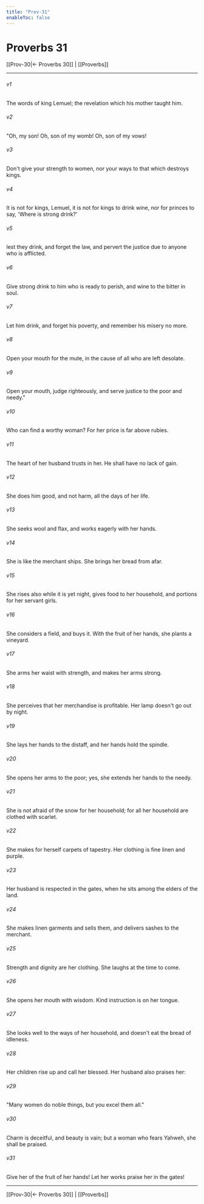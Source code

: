 ```yaml
---
title: "Prov-31"
enableToc: false
---
```

# Proverbs 31

[[Prov-30|← Proverbs 30]] | [[Proverbs]]
***



###### v1 
The words of king Lemuel; the revelation which his mother taught him. 

###### v2 
"Oh, my son! Oh, son of my womb! Oh, son of my vows! 

###### v3 
Don't give your strength to women, nor your ways to that which destroys kings. 

###### v4 
It is not for kings, Lemuel, it is not for kings to drink wine, nor for princes to say, 'Where is strong drink?' 

###### v5 
lest they drink, and forget the law, and pervert the justice due to anyone who is afflicted. 

###### v6 
Give strong drink to him who is ready to perish, and wine to the bitter in soul. 

###### v7 
Let him drink, and forget his poverty, and remember his misery no more. 

###### v8 
Open your mouth for the mute, in the cause of all who are left desolate. 

###### v9 
Open your mouth, judge righteously, and serve justice to the poor and needy." 

###### v10 
Who can find a worthy woman? For her price is far above rubies. 

###### v11 
The heart of her husband trusts in her. He shall have no lack of gain. 

###### v12 
She does him good, and not harm, all the days of her life. 

###### v13 
She seeks wool and flax, and works eagerly with her hands. 

###### v14 
She is like the merchant ships. She brings her bread from afar. 

###### v15 
She rises also while it is yet night, gives food to her household, and portions for her servant girls. 

###### v16 
She considers a field, and buys it. With the fruit of her hands, she plants a vineyard. 

###### v17 
She arms her waist with strength, and makes her arms strong. 

###### v18 
She perceives that her merchandise is profitable. Her lamp doesn't go out by night. 

###### v19 
She lays her hands to the distaff, and her hands hold the spindle. 

###### v20 
She opens her arms to the poor; yes, she extends her hands to the needy. 

###### v21 
She is not afraid of the snow for her household; for all her household are clothed with scarlet. 

###### v22 
She makes for herself carpets of tapestry. Her clothing is fine linen and purple. 

###### v23 
Her husband is respected in the gates, when he sits among the elders of the land. 

###### v24 
She makes linen garments and sells them, and delivers sashes to the merchant. 

###### v25 
Strength and dignity are her clothing. She laughs at the time to come. 

###### v26 
She opens her mouth with wisdom. Kind instruction is on her tongue. 

###### v27 
She looks well to the ways of her household, and doesn't eat the bread of idleness. 

###### v28 
Her children rise up and call her blessed. Her husband also praises her: 

###### v29 
"Many women do noble things, but you excel them all." 

###### v30 
Charm is deceitful, and beauty is vain; but a woman who fears Yahweh, she shall be praised. 

###### v31 
Give her of the fruit of her hands! Let her works praise her in the gates!

***
[[Prov-30|← Proverbs 30]] | [[Proverbs]]
